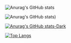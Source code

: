 ![Anurag's GitHub stats](https://github-readme-stats.vercel.app/api?username=Sami-Wafula&count_private=true)

![Anurag's GitHub stats](https://github-readme-stats.vercel.app/api?username=Sami-Wafula&show_icons=true&count_private=true)) 

[![Anurag's GitHub stats-Dark](https://github-readme-stats.vercel.app/api?username=Sami-Wafula&show_icons=true&theme=dark#gh-dark-mode-only)](https://github.com/Sami-Wafula/github-readme-stats#gh-dark-mode-only)

[![Top Langs](https://github-readme-stats.vercel.app/api/top-langs/?username=Sami-Wafula&layout=compact)](https://github.com/Sami-Wafula/github-readme-stats)

